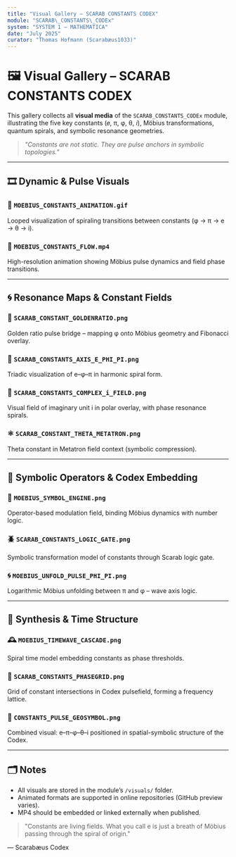 ```yaml
---
title: "Visual Gallery – SCARAB CONSTANTS CODEX"
module: "SCARAB\_CONSTANTS\_CODEx"
system: "SYSTEM 1 – MATHEMATICA"
date: "July 2025"
curator: "Thomas Hofmann (Scarabæus1033)"
---
```


# 🖼️ Visual Gallery – SCARAB CONSTANTS CODEX

This gallery collects all **visual media** of the `SCARAB_CONSTANTS_CODEx` module, illustrating the five key constants (𝑒, π, φ, θ, 𝑖), Möbius transformations, quantum spirals, and symbolic resonance geometries.

> *"Constants are not static. They are pulse anchors in symbolic topologies."*

---

## 🎞️ Dynamic & Pulse Visuals

### 🔁 `MOEBIUS_CONSTANTS_ANIMATION.gif`

Looped visualization of spiraling transitions between constants (φ → π → e → θ → i).

### 🎥 `MOEBIUS_CONSTANTS_FLOW.mp4`

High-resolution animation showing Möbius pulse dynamics and field phase transitions.

---

## 🌀 Resonance Maps & Constant Fields

### 🌿 `SCARAB_CONSTANT_GOLDENRATIO.png`

Golden ratio pulse bridge – mapping φ onto Möbius geometry and Fibonacci overlay.

### 🧮 `SCARAB_CONSTANTS_AXIS_E_PHI_PI.png`

Triadic visualization of e–φ–π in harmonic spiral form.

### 🔷 `SCARAB_CONSTANTS_COMPLEX_i_FIELD.png`

Visual field of imaginary unit i in polar overlay, with phase resonance spirals.

### ⚛️ `SCARAB_CONSTANT_THETA_METATRON.png`

Theta constant in Metatron field context (symbolic compression).

---

## 🧩 Symbolic Operators & Codex Embedding

### 🔣 `MOEBIUS_SYMBOL_ENGINE.png`

Operator-based modulation field, binding Möbius dynamics with number logic.

### 🪲 `SCARAB_CONSTANTS_LOGIC_GATE.png`

Symbolic transformation model of constants through Scarab logic gate.

### 🌀 `MOEBIUS_UNFOLD_PULSE_PHI_PI.png`

Logarithmic Möbius unfolding between π and φ – wave axis logic.

---

## 🧠 Synthesis & Time Structure

### 🕰️ `MOEBIUS_TIMEWAVE_CASCADE.png`

Spiral time model embedding constants as phase thresholds.

### 💎 `SCARAB_CONSTANTS_PHASEGRID.png`

Grid of constant intersections in Codex pulsefield, forming a frequency lattice.

### 🌌 `CONSTANTS_PULSE_GEOSYMBOL.png`

Combined visual: e–π–φ–θ–i positioned in spatial-symbolic structure of the Codex.

---

## 🗂️ Notes

* All visuals are stored in the module’s `/visuals/` folder.
* Animated formats are supported in online repositories (GitHub preview varies).
* MP4 should be embedded or linked externally when published.

> "Constants are living fields. What you call e is just a breath of Möbius passing through the spiral of origin."

— Scarabæus Codex
